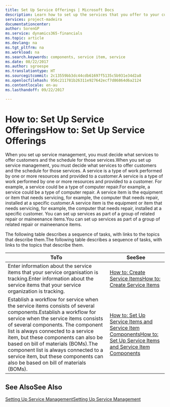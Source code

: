 ```yaml
---
title: Set Up Service Offerings | Microsoft Docs
description: Learn how to set up the services that you offer to your customers.
services: project-madeira
documentationcenter: 
author: SorenGP
ms.service: dynamics365-financials
ms.topic: article
ms.devlang: na
ms.tgt_pltfrm: na
ms.workload: na
ms.search.keywords: components, service item, service
ms.date: 08/22/2017
ms.author: sgroespe
ms.translationtype: HT
ms.sourcegitcommit: 2c13559bb3dc44cdb61697f5135c5b931e34d2a8
ms.openlocfilehash: 956c211781b26311e927642ecf7d86864d6a2124
ms.contentlocale: en-au
ms.lasthandoff: 09/22/2017

---
```


# <a name="how-to-set-up-service-offerings"></a><span data-ttu-id="384b7-103">How to: Set Up Service Offerings</span><span class="sxs-lookup"><span data-stu-id="384b7-103">How to: Set Up Service Offerings</span></span>
<span data-ttu-id="384b7-104">When you set up service management, you must decide what services to offer customers and the schedule for those services.</span><span class="sxs-lookup"><span data-stu-id="384b7-104">When you set up service management, you must decide what services to offer customers and the schedule for those services.</span></span> <span data-ttu-id="384b7-105">A service is a type of work performed by one or more resources and provided to a customer.</span><span class="sxs-lookup"><span data-stu-id="384b7-105">A service is a type of work performed by one or more resources and provided to a customer.</span></span> <span data-ttu-id="384b7-106">For example, a service could be a type of computer repair.</span><span class="sxs-lookup"><span data-stu-id="384b7-106">For example, a service could be a type of computer repair.</span></span> <span data-ttu-id="384b7-107">A service item is the equipment or item that needs servicing, for example, the computer that needs repair, installed at a specific customer.</span><span class="sxs-lookup"><span data-stu-id="384b7-107">A service item is the equipment or item that needs servicing, for example, the computer that needs repair, installed at a specific customer.</span></span> <span data-ttu-id="384b7-108">You can set up services as part of a group of related repair or maineenance items.</span><span class="sxs-lookup"><span data-stu-id="384b7-108">You can set up services as part of a group of related repair or maineenance items.</span></span>  
  
<span data-ttu-id="384b7-109">The following table describes a sequence of tasks, with links to the topics that describe them.</span><span class="sxs-lookup"><span data-stu-id="384b7-109">The following table describes a sequence of tasks, with links to the topics that describe them.</span></span>  
  
|<span data-ttu-id="384b7-110">**To**</span><span class="sxs-lookup"><span data-stu-id="384b7-110">**To**</span></span>|<span data-ttu-id="384b7-111">**See**</span><span class="sxs-lookup"><span data-stu-id="384b7-111">**See**</span></span>|  
|------------|-------------|  
|<span data-ttu-id="384b7-112">Enter information about the service items that your service organisation is tracking.</span><span class="sxs-lookup"><span data-stu-id="384b7-112">Enter information about the service items that your service organization is tracking.</span></span>|[<span data-ttu-id="384b7-113">How to: Create Service Items</span><span class="sxs-lookup"><span data-stu-id="384b7-113">How to: Create Service Items</span></span>](service-how-to-create-service-items.md)|  
|<span data-ttu-id="384b7-114">Establish a workflow for service when the service items consists of several components.</span><span class="sxs-lookup"><span data-stu-id="384b7-114">Establish a workflow for service when the service items consists of several components.</span></span> <span data-ttu-id="384b7-115">The component list is always connected to a service item, but these components can also be based on bill of materials (BOMs).</span><span class="sxs-lookup"><span data-stu-id="384b7-115">The component list is always connected to a service item, but these components can also be based on bill of materials (BOMs).</span></span>|[<span data-ttu-id="384b7-116">How to: Set Up Service Items and Service Item Components</span><span class="sxs-lookup"><span data-stu-id="384b7-116">How to: Set Up Service Items and Service Item Components</span></span>](service-how-setup-service-items.md)|  
  
## <a name="see-also"></a><span data-ttu-id="384b7-117">See Also</span><span class="sxs-lookup"><span data-stu-id="384b7-117">See Also</span></span>  
[<span data-ttu-id="384b7-118">Setting Up Service Management</span><span class="sxs-lookup"><span data-stu-id="384b7-118">Setting Up Service Management</span></span>](service-setup-service.md)   

